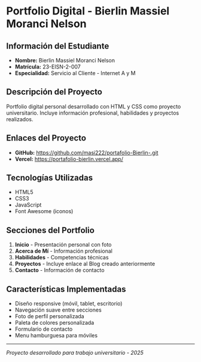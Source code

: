 # Portfolio Digital - Bierlin Massiel Moranci Nelson

## Información del Estudiante
- **Nombre:** Bierlin Massiel Moranci Nelson
- **Matrícula:** 23-EISN-2-007
- **Especialidad:** Servicio al Cliente - Internet A y M

## Descripción del Proyecto
Portfolio digital personal desarrollado con HTML y CSS como proyecto universitario. Incluye información profesional, habilidades y proyectos realizados.

## Enlaces del Proyecto
- **GitHub:** https://github.com/masi222/portafolio-Bierlin-.git 
- **Vercel:** https://portafolio-bierlin.vercel.app/

## Tecnologías Utilizadas
- HTML5
- CSS3  
- JavaScript
- Font Awesome (iconos)

## Secciones del Portfolio
1. **Inicio** - Presentación personal con foto
2. **Acerca de Mí** - Información profesional
3. **Habilidades** - Competencias técnicas
4. **Proyectos** - Incluye enlace al Blog creado anteriormente
5. **Contacto** - Información de contacto

## Características Implementadas
- Diseño responsive (móvil, tablet, escritorio)
- Navegación suave entre secciones
- Foto de perfil personalizada
- Paleta de colores personalizada
- Formulario de contacto 
- Menu hamburguesa para móviles

---
*Proyecto desarrollado para trabajo universitario - 2025*
